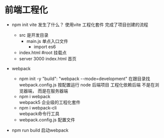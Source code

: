 # 前端工程化
- npm init vite 发生了什么？
    使用vite 工程化套件 完成了项目创建的流程  
    - src 是开发目录 
        - main.js 单点入口文件
            - import es6
    - index.html #root 挂载点  
    - server 3000 index.html 首页

- webpack  
    - npm init -y
        "build": "webpack --mode=development" 在跟目录找 webpack.config.js 按配置运行
        node 后端项目  工程化依赖后端 不是在浏览器端， 而是在服务器端  
    - npm i webpack  
        webpack5  企业级的工程化套件 
    - npm i webpack-cli  
        webpack命令行工具      
    - webpack.config.js 
        配置文件  
- npm run build
    启动webpack   
    
 
